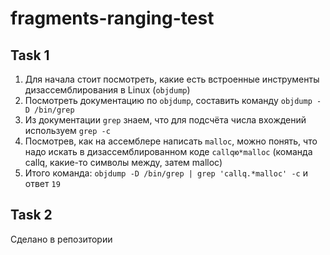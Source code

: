 # fragments-ranging-test

## Task 1

1. Для начала стоит посмотреть, какие есть встроенные инструменты дизассемблирования в Linux (`objdump`)
2. Посмотреть документацию по `objdump`, составить команду `objdump -D /bin/grep`
3. Из документации `grep` знаем, что для подсчёта числа вхождений используем `grep -c`
4. Посмотрев, как на ассемблере написать `malloc`, можно понять, что надо искать в дизассемблированном коде `callqю*malloc` (команда callq, какие-то символы между, затем malloc)
5.  Итого команда: `objdump -D /bin/grep | grep 'callq.*malloc' -c` и ответ `19`

## Task 2

Сделано в репозитории
